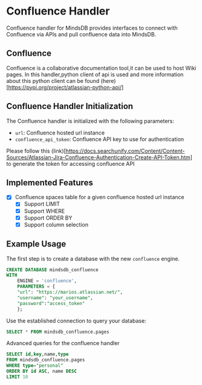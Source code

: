 # Confluence Handler

Confluence handler for MindsDB provides interfaces to connect with Confluence via APIs and pull confluence data into MindsDB.

## Confluence

Confluence is a collaborative documentation tool,it can be used to host Wiki pages. In this handler,python client of api is used and more information about this python client can be found (here)[https://pypi.org/project/atlassian-python-api/]

## Confluence Handler Initialization

The Confluence handler is initialized with the following parameters:

- `url`: Confluence hosted url instance
- `confluence_api_token`: Confluence API key to use for authentication

Please follow this (link)[https://docs.searchunify.com/Content/Content-Sources/Atlassian-Jira-Confluence-Authentication-Create-API-Token.htm] to generate the token for accessing confluence API

## Implemented Features

- [x] Confluence spaces table for a given confluence hosted url instance
  - [x] Support LIMIT
  - [x] Support WHERE
  - [x] Support ORDER BY
  - [x] Support column selection

## Example Usage

The first step is to create a database with the new `confluence` engine.

~~~~sql
CREATE DATABASE mindsdb_confluence
WITH
    ENGINE = 'confluence',
    PARAMETERS = {
    "url": "https://marios.atlassian.net/",
    "username": "your_username",
    "password":"access_token" 
    };
~~~~

Use the established connection to query your database:

~~~~sql
SELECT * FROM mindsdb_confluence.pages
~~~~

Advanced queries for the confluence handler

~~~~sql
SELECT id,key,name,type
FROM mindsdb_confluence.pages
WHERE type="personal"
ORDER BY id ASC, name DESC
LIMIT 10
~~~~
